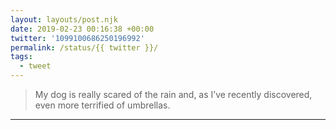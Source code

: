 ```yaml
---
layout: layouts/post.njk
date: 2019-02-23 00:16:38 +00:00
twitter: '1099100686250196992'
permalink: /status/{{ twitter }}/
tags: 
  - tweet
---
```


> My dog is really scared of the rain and, as I’ve recently discovered, even more terrified of umbrellas.

---
